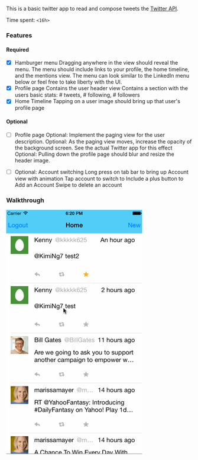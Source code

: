 This is a basic twitter app to read and compose tweets the [Twitter API](https://apps.twitter.com/).

Time spent: `<16h>`

### Features

#### Required
- [x] Hamburger menu
    Dragging anywhere in the view should reveal the menu.
    The menu should include links to your profile, the home timeline, and the mentions view.
    The menu can look similar to the LinkedIn menu below or feel free to take liberty with the UI.
- [x] Profile page
    Contains the user header view
    Contains a section with the users basic stats: # tweets, # following, # followers
- [x] Home Timeline
    Tapping on a user image should bring up that user's profile page

#### Optional
- [ ] Profile page 
    Optional: Implement the paging view for the user description.
    Optional: As the paging view moves, increase the opacity of the background screen. See the actual Twitter app for this effect
    Optional: Pulling down the profile page should blur and resize the header image.
- [ ] Optional: Account switching
    Long press on tab bar to bring up Account view with animation
    Tap account to switch to
    Include a plus button to Add an Account
    Swipe to delete an account


### Walkthrough

![Video Walkthrough](twitterRedux.gif)
